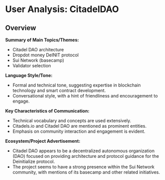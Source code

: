 # User Analysis: CitadelDAO

## Overview

**Summary of Main Topics/Themes:**

* Citadel DAO architecture
* Dropdot money DeINIT protocol
* Sui Network (basecamp)
* Validator selection

**Language Style/Tone:**

* Formal and technical tone, suggesting expertise in blockchain technology and smart contract development.
* Conversational style, with a hint of friendliness and encouragement to engage.

**Key Characteristics of Communication:**

* Technical vocabulary and concepts are used extensively.
* Citadels.io and Citadel DAO are mentioned as prominent entities.
* Emphasis on community interaction and engagement is evident.

**Ecosystem/Project Advertisement:**

* Citadel DAO appears to be a decentralized autonomous organization (DAO) focused on providing architecture and protocol guidance for the Deinitialize protocol.
* The project seems to have a strong presence within the Sui Network community, with mentions of its basecamp and other related initiatives.